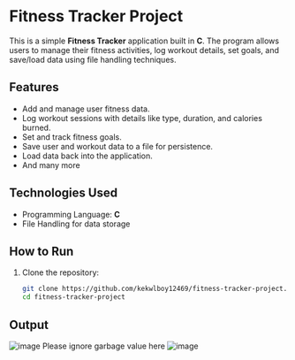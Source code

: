 # Fitness Tracker Project

This is a simple **Fitness Tracker** application built in **C**. The program allows users to manage their fitness activities, log workout details, set goals, and save/load data using file handling techniques.

## Features
- Add and manage user fitness data.
- Log workout sessions with details like type, duration, and calories burned.
- Set and track fitness goals.
- Save user and workout data to a file for persistence.
- Load data back into the application.
- And many more

## Technologies Used
- Programming Language: **C**
- File Handling for data storage

## How to Run
1. Clone the repository:
   ```bash
   git clone https://github.com/kekwlboy12469/fitness-tracker-project.git
   cd fitness-tracker-project
## Output 
![image](https://github.com/user-attachments/assets/69be3d9e-1f89-40a5-a6a1-393bcd4ccfc9)
Please ignore garbage value here 
![image](https://github.com/user-attachments/assets/ee5c19c2-c147-492e-a165-b641e8b63717)

